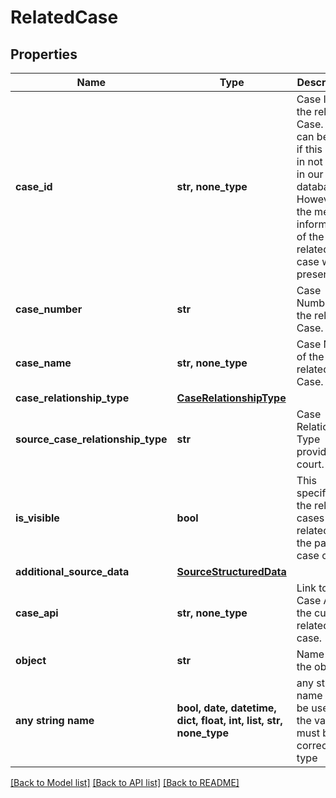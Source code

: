 # RelatedCase


## Properties
Name | Type | Description | Notes
------------ | ------------- | ------------- | -------------
**case_id** | **str, none_type** | Case ID of the related Case. This can be null if this case in not found in our database. However the meta information of the related case will be present. | 
**case_number** | **str** | Case Number of the related Case. | 
**case_name** | **str, none_type** | Case Name of the related Case. | 
**case_relationship_type** | [**CaseRelationshipType**](CaseRelationshipType.md) |  | 
**source_case_relationship_type** | **str** | Case Relationship Type provided by court. | 
**is_visible** | **bool** | This specifies if the related cases is still related to the parent case or not. | 
**additional_source_data** | [**SourceStructuredData**](SourceStructuredData.md) |  | 
**case_api** | **str, none_type** | Link to the Case API of the current related case. | 
**object** | **str** | Name of the object | defaults to "RelatedCase"
**any string name** | **bool, date, datetime, dict, float, int, list, str, none_type** | any string name can be used but the value must be the correct type | [optional]

[[Back to Model list]](../README.md#documentation-for-models) [[Back to API list]](../README.md#documentation-for-api-endpoints) [[Back to README]](../README.md)



